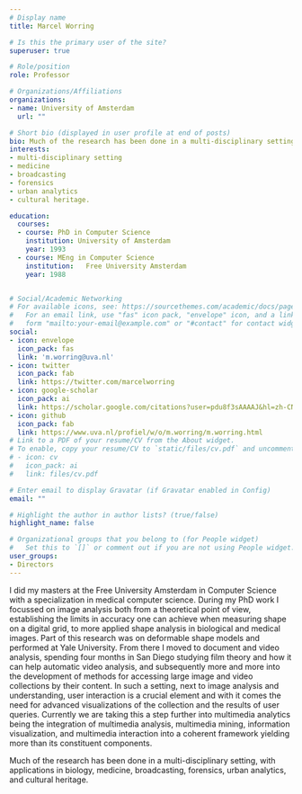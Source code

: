 ```yaml
---
# Display name
title: Marcel Worring

# Is this the primary user of the site?
superuser: true

# Role/position
role: Professor

# Organizations/Affiliations
organizations:
- name: University of Amsterdam
  url: ""

# Short bio (displayed in user profile at end of posts)
bio: Much of the research has been done in a multi-disciplinary setting, with applications in biology, medicine, broadcasting, forensics, urban analytics, and cultural heritage.
interests:
- multi-disciplinary setting
- medicine
- broadcasting
- forensics
- urban analytics
- cultural heritage.

education:
  courses:
  - course: PhD in Computer Science
    institution: University of Amsterdam
    year: 1993
  - course: MEng in Computer Science
    institution:   Free University Amsterdam
    year: 1988


# Social/Academic Networking
# For available icons, see: https://sourcethemes.com/academic/docs/page-builder/#icons
#   For an email link, use "fas" icon pack, "envelope" icon, and a link in the
#   form "mailto:your-email@example.com" or "#contact" for contact widget.
social:
- icon: envelope
  icon_pack: fas
  link: 'm.worring@uva.nl'
- icon: twitter
  icon_pack: fab
  link: https://twitter.com/marcelworring
- icon: google-scholar
  icon_pack: ai
  link: https://scholar.google.com/citations?user=pdu8f3sAAAAJ&hl=zh-CN
- icon: github
  icon_pack: fab
  link: https://www.uva.nl/profiel/w/o/m.worring/m.worring.html
# Link to a PDF of your resume/CV from the About widget.
# To enable, copy your resume/CV to `static/files/cv.pdf` and uncomment the lines below.
# - icon: cv
#   icon_pack: ai
#   link: files/cv.pdf

# Enter email to display Gravatar (if Gravatar enabled in Config)
email: ""

# Highlight the author in author lists? (true/false)
highlight_name: false

# Organizational groups that you belong to (for People widget)
#   Set this to `[]` or comment out if you are not using People widget.
user_groups:
- Directors
---
```


I did my masters at the Free University Amsterdam in Computer Science with a specialization in medical computer science. During my PhD work I focussed on image analysis both from a theoretical point of view, establishing the limits in accuracy one can achieve when measuring shape on a digital grid, to more applied shape analysis in biological and medical images. Part of this research was on deformable shape models and performed at Yale University. From there I moved to document and video analysis, spending four months in San Diego studying film theory and how it can help automatic video analysis, and subsequently more and more into the development of methods for accessing large image and video collections by their content. In such a setting, next to image analysis and understanding, user interaction is a crucial element and with it comes the need for advanced visualizations of the collection and the results of user queries. Currently we are taking this a step further into multimedia analytics being the integration of multimedia analysis, multimedia mining, information visualization, and multimedia interaction into a coherent framework yielding more than its constituent components.

Much of the research has been done in a multi-disciplinary setting, with applications in biology, medicine, broadcasting, forensics, urban analytics, and cultural heritage.
